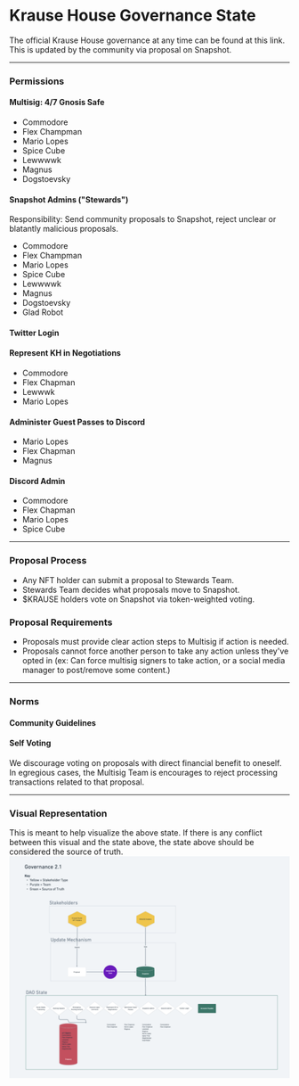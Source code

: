 # Krause House Governance State
The official Krause House governance at any time can be found at this link.  This is updated by the community via proposal on Snapshot.

---

### Permissions
#### Multisig: 4/7 Gnosis Safe
- Commodore
- Flex Champman
- Mario Lopes
- Spice Cube
- Lewwwwk
- Magnus
- Dogstoevsky

#### Snapshot Admins ("Stewards")
Responsibility: Send community proposals to Snapshot, reject unclear or blatantly malicious proposals.
- Commodore
- Flex Champman
- Mario Lopes
- Spice Cube
- Lewwwwk
- Magnus
- Dogstoevsky
- Glad Robot

#### Twitter Login

#### Represent KH in Negotiations
- Commodore
- Flex Chapman
- Lewwwk
- Mario Lopes

#### Administer Guest Passes to Discord
- Mario Lopes
- Flex Chapman
- Magnus

#### Discord Admin
- Commodore
- Flex Chapman
- Mario Lopes
- Spice Cube

---

### Proposal Process
- Any NFT holder can submit a proposal to Stewards Team.
- Stewards Team decides what proposals move to Snapshot.
- $KRAUSE holders vote on Snapshot via token-weighted voting.

### Proposal Requirements
- Proposals must provide clear action steps to Multisig if action is needed.
- Proposals cannot force another person to take any action unless they've opted in (ex: Can force multisig signers to take action, or a social media manager to post/remove some content.)

---

### Norms
#### Community Guidelines

#### Self Voting
We discourage voting on proposals with direct financial benefit to oneself.  In egregious cases, the Multisig Team is encourages to reject processing transactions related to that proposal.

---

### Visual Representation
This is meant to help visualize the above state.  If there is any conflict between this visual and the state above, the state above should be considered the source of truth.
![org chart](./state.png)

